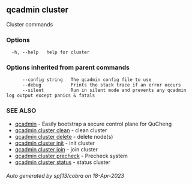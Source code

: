 ## qcadmin cluster

Cluster commands

### Options

```
  -h, --help   help for cluster
```

### Options inherited from parent commands

```
      --config string   The qcadmin config file to use
      --debug           Prints the stack trace if an error occurs
      --silent          Run in silent mode and prevents any qcadmin log output except panics & fatals
```

### SEE ALSO

* [qcadmin](qcadmin.md)	 - Easily bootstrap a secure control plane for QuCheng
* [qcadmin cluster clean](qcadmin_cluster_clean.md)	 - clean cluster
* [qcadmin cluster delete](qcadmin_cluster_delete.md)	 - delete node(s)
* [qcadmin cluster init](qcadmin_cluster_init.md)	 - init cluster
* [qcadmin cluster join](qcadmin_cluster_join.md)	 - join cluster
* [qcadmin cluster precheck](qcadmin_cluster_precheck.md)	 - Precheck system
* [qcadmin cluster status](qcadmin_cluster_status.md)	 - status cluster

###### Auto generated by spf13/cobra on 18-Apr-2023
